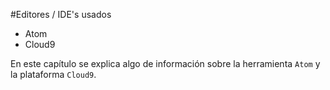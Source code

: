 #Editores / IDE's usados

* Atom
* Cloud9

En este capítulo se explica algo de información sobre la herramienta `Atom` y la plataforma `Cloud9`.
